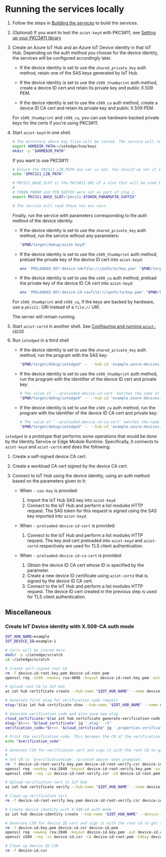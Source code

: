 # Running the services locally

1. Follow the steps in [Building the services](../building.md) to build the services.

1. (Optional) If you want to test the `aziot-keyd` with PKCS#11, see [Setting up your PKCS#11 library](pkcs11/_index.md)

1. Create an Azure IoT Hub and an Azure IoT Device identity in that IoT Hub. Depending on the auth method you choose for the device identity, the services will be configured accordingly later.

    - If the device identity is set to use the `shared_private_key` auth method, retain one of the SAS keys generated by IoT Hub.

    - If the device identity is set to use the `x509_thumbprint` auth method, create a device ID cert and retain its private key and public X.509 PEM.

    - If the device identity is set to use the `x509_ca` auth method, create a device ID CA cert and retain its private key and public X.509 PEM.

    For `x509_thumbprint` and `x509_ca`, you can use hardware-backed private keys for the certs if you're using PKCS#11.

1. Start `aziot-keyd` in one shell.

    ```sh
    # The directory where key files will be stored. The service will read this env var.
    export HOMEDIR_PATH=~/iotedge/hsm/keys
    mkdir -p "$HOMEDIR_PATH"
    ```

    If you want to use PKCS#11:

    ```sh
    # Ensure the PKCS11_LIB_PATH env var is set. You should've set it as part of step 2.
    echo "$PKCS11_LIB_PATH"

    # PKCS11_BASE_SLOT is the PKCS#11 URI of a slot that will be used to store new keys.
    #
    # TOKEN_PARAM and PIN_SUFFIX were set as part of step 2.
    export PKCS11_BASE_SLOT="pkcs11:$TOKEN_PARAM$PIN_SUFFIX"

    # The service will read these two env vars.
    ```

    Finally, run the service with parameters corresponding to the auth method of the device identity.

    - If the device identity is set to use the `shared_private_key` auth method, run the service without any parameters:

        ```sh
        "$PWD/target/debug/aziot-keyd"
        ```

    - If the device identity is set to use the `x509_thumbprint` auth method, preload the private key of the device ID cert into `aziot-keyd`:

        ```sh
        env 'PRELOADED_KEY:device-id=file:///path/to/key.pem' "$PWD/target/debug/aziot-keyd"
        ```

    - If the device identity is set to use the `x509_ca` auth method, preload the private key of the device ID CA cert into `aziot-keyd`:

        ```sh
        env 'PRELOADED_KEY:device-id-ca=file:///path/to/key.pem' "$PWD/target/debug/aziot-keyd"
        ```

    For `x509_thumbprint` and `x509_ca`, if the keys are backed by hardware, use a `pkcs11:` URI instead of a `file://` URI.

    The server will remain running.

1. Start `aziot-certd` in another shell. See [Configuring and running `aziot-certd`](aziot-certd.md)

1. Run `iotedged` in a third shell

    - If the device identity is set to use the `shared_private_key` auth method, run the program with the SAS key:

        ```sh
        "$PWD/target/debug/iotedged" -- --hub-id 'example.azure-devices.net' --device-id 'example-1' --sas-key 'QXp1cmUgSW9UIEVkZ2U='
        ```

    - If the device identity is set to use the `x509_thumbprint` auth method, run the program with the identifier of the device ID cert and private key:

        ```sh
        # The value of `--preloaded-device-id-cert` matches the name of the `PRELOADED_KEY:` and `PRELOADED_CERT:` env vars set above.
        "$PWD/target/debug/iotedged" -- --hub-id 'example.azure-devices.net' --device-id 'example-1' --preloaded-device-id-cert 'device-id'
        ```

    - If the device identity is set to use the `x509_ca` auth method, run the program with the identifier of the device ID CA cert and private key:

        ```sh
        # The value of `--preloaded-device-id-ca-cert` matches the name of the `PRELOADED_KEY:` and `PRELOADED_CERT:` env vars set above.
        "$PWD/target/debug/iotedged" -- --hub-id 'example.azure-devices.net' --device-id 'example-1' --preloaded-device-id-ca-cert 'device-id-ca'
        ```

`iotedged` is a prototype that performs some operations that would be done by the Identity Service or Edge Module Runtime. Specifically, it connects to `aziot-keyd` and `aziot-certd` and does the following:

1. Create a self-signed device CA cert.

1. Create a workload CA cert signed by the device CA cert.

1. Connect to IoT Hub using the device identity, using an auth method based on the parameters given to it:

    - When `--sas-key` is provided:
        1. Import the IoT Hub SAS key into `aziot-keyd`
        1. Connect to the IoT Hub and perform a list modules HTTP request. The SAS token for this request is signed using the SAS key imported into `aziot-keyd`.

    - When `--preloaded-device-id-cert` is provided:
        1. Connect to the IoT Hub and perform a list modules HTTP request. The key and cert preloaded into `aziot-keyd` and `aziot-certd` respectively are used for TLS client authentication.

    - When `--preloaded-device-id-ca-cert` is provided:
        1. Obtain the device ID CA cert whose ID is specified by the parameter.
        1. Create a new device ID certificate using `aziot-certd` that is signed by the device ID CA cert.
        1. Connect to the IoT Hub and perform a list modules HTTP request. The device ID cert created in the previous step is used for TLS client authentication.


## Miscellaneous

### Create IoT Device identity with X.509-CA auth mode

```sh
IOT_HUB_NAME=example
IOT_DEVICE_ID=example-1

# Certs will be stored here
mkdir -p ~/iotedge/scratch
cd ~/iotedge/scratch

# Create self-signed root CA
rm -f device-id-root.key.pem device-id-root.pem
openssl req -x509 -newkey rsa:4096 -keyout device-id-root.key.pem -out device-id-root.pem -days 365 -nodes

# Upload root CA to IoT Hub
az iot hub certificate create --hub-name "$IOT_HUB_NAME" --name device-id-root --path "$PWD/device-id-root.pem"

# Generate first etag for verification code request
etag="$(az iot hub certificate show --hub-name "$IOT_HUB_NAME" --name device-id-root --query etag --output tsv)"

# Generate verification code and also save new etag
cloud_certificate="$(az iot hub certificate generate-verification-code --hub-name "$IOT_HUB_NAME" --name device-id-root --etag "$etag")"
etag="$(<<< "$cloud_certificate" jq '.etag' -r)"
verification_code="$(<<< "$cloud_certificate" jq '.properties.verificationCode' -r)"

# Print the verification code. This becomes the CN of the verification cert.
echo "$verification_code"

# Generate CSR for verification cert and sign it with the root CA to get the verification cert.
#
# Set CN to `$verificationCode` (printed above) when prompted.
rm -f device-id-root-verify.key.pem device-id-root-verify.csr device-id-root-verify.pem
openssl req -newkey rsa:2048 -keyout device-id-root-verify.key.pem -out device-id-root-verify.csr -days 1 -nodes
openssl x509 -req -in device-id-root-verify.csr -CA device-id-root.pem -CAkey device-id-root.key.pem -out device-id-root-verify.pem -days 365 -CAcreateserial

# Upload verification cert to IoT Hub
az iot hub certificate verify --hub-name "$IOT_HUB_NAME" --name device-id-root --path $PWD/device-id-root-verify.pem --etag "$etag"

# Clean up verification cert
rm -f device-id-root-verify.key.pem device-id-root-verify.csr device-id-root-verify.pem

# Create device identity with X.509-CA auth mode
az iot hub device-identity create --hub-name "$IOT_HUB_NAME" --device-id "$IOT_DEVICE_ID" --auth-method x509_ca

# Generate CSR for device ID cert and sign it with the root CA to get the device ID cert.
rm -f device-id.key.pem device-id.csr device-id.pem
openssl req -newkey rsa:2048 -keyout device-id.key.pem -out device-id.csr -days 1 -nodes
openssl x509 -req -in device-id.csr -CA device-id-root.pem -CAkey device-id-root.key.pem -out device-id.pem -days 365 -CAcreateserial

# Clean up device ID CSR
rm -f device-id.csr
```
